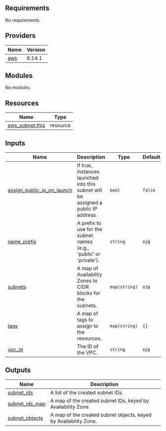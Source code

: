 ## Requirements

No requirements.

## Providers

| Name | Version |
|------|---------|
| <a name="provider_aws"></a> [aws](#provider\_aws) | 6.14.1 |

## Modules

No modules.

## Resources

| Name | Type |
|------|------|
| [aws_subnet.this](https://registry.terraform.io/providers/hashicorp/aws/latest/docs/resources/subnet) | resource |

## Inputs

| Name | Description | Type | Default | Required |
|------|-------------|------|---------|:--------:|
| <a name="input_assign_public_ip_on_launch"></a> [assign\_public\_ip\_on\_launch](#input\_assign\_public\_ip\_on\_launch) | If true, instances launched into this subnet will be assigned a public IP address. | `bool` | `false` | no |
| <a name="input_name_prefix"></a> [name\_prefix](#input\_name\_prefix) | A prefix to use for the subnet names (e.g., 'public' or 'private'). | `string` | n/a | yes |
| <a name="input_subnets"></a> [subnets](#input\_subnets) | A map of Availability Zones to CIDR blocks for the subnets. | `map(string)` | n/a | yes |
| <a name="input_tags"></a> [tags](#input\_tags) | A map of tags to assign to the resources. | `map(string)` | `{}` | no |
| <a name="input_vpc_id"></a> [vpc\_id](#input\_vpc\_id) | The ID of the VPC. | `string` | n/a | yes |

## Outputs

| Name | Description |
|------|-------------|
| <a name="output_subnet_ids"></a> [subnet\_ids](#output\_subnet\_ids) | A list of the created subnet IDs. |
| <a name="output_subnet_ids_map"></a> [subnet\_ids\_map](#output\_subnet\_ids\_map) | A map of the created subnet IDs, keyed by Availability Zone. |
| <a name="output_subnet_objects"></a> [subnet\_objects](#output\_subnet\_objects) | A map of the created subnet objects, keyed by Availability Zone. |

